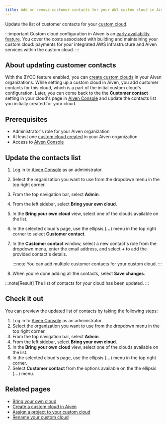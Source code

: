 ```yaml
---
title: Add or remove customer contacts for your AWS custom cloud in Aiven
---
```


Update the list of customer contacts for your
[custom cloud](/docs/platform/concepts/byoc).

:::important
Custom cloud configuration in Aiven is an
[early availability feature](/docs/platform/concepts/beta_services). You cover the costs associated with building and
maintaining your custom cloud: payments for your integrated AWS
infrastructure and Aiven services within the custom cloud.
:::

## About updating customer contacts

With the BYOC feature enabled, you can
[create custom clouds](/docs/platform/howto/byoc/create-custom-cloud) in your Aiven organizations. While setting up a custom cloud
in Aiven, you add customer contacts for this cloud, which is a part of
the initial custom cloud's configuration. Later, you can come back to
the the **Customer contact** setting in your cloud's page in [Aiven
Console](https://console.aiven.io/) and update the contacts list you
initially created for your cloud.

## Prerequisites

-   Administrator's role for your Aiven organization
-   At least one
    [custom cloud created](/docs/platform/howto/byoc/create-custom-cloud) in your Aiven organization
-   Access to [Aiven Console](https://console.aiven.io/)

## Update the contacts list

1.  Log in to [Aiven Console](https://console.aiven.io/) as an
    administrator.

2.  Select the organization you want to use from the dropdown menu in
    the top right corner.

3.  From the top navigation bar, select **Admin**.

4.  From the left sidebar, select **Bring your own cloud**.

5.  In the **Bring your own cloud** view, select one of the clouds
    available on the list.

6.  In the selected cloud's page, use the ellipsis (**\...**) menu in
    the top right corner to select **Customer contact**.

7.  In the **Customer contact** window, select a new contact's role
    from the dropdown menu, enter the email address, and select **+** to
    add the provided contact's details.

    :::note
    You can add multiple customer contacts for your custom cloud.
    :::

8.  When you're done adding all the contacts, select **Save changes**.

:::note[Result]
The list of contacts for your cloud has been updated.
:::

## Check it out

You can preview the updated list of contacts by taking the following
steps:

1.  Log in to [Aiven Console](https://console.aiven.io/) as an
    administrator.
2.  Select the organization you want to use from the dropdown menu in
    the top right corner.
3.  From the top navigation bar, select **Admin**.
4.  From the left sidebar, select **Bring your own cloud**.
5.  In the **Bring your own cloud** view, select one of the clouds
    available on the list.
6.  In the selected cloud's page, use the ellipsis (**\...**) menu in
    the top right corner.
7.  Select **Customer contact** from the options available on the the
    ellipsis (**\...**) menu.

## Related pages

-   [Bring your own cloud](/docs/platform/concepts/byoc)
-   [Create a custom cloud in Aiven](/docs/platform/howto/byoc/create-custom-cloud)
-   [Assign a project to your custom cloud](/docs/platform/howto/byoc/assign-project-custom-cloud)
-   [Rename your custom cloud](/docs/platform/howto/byoc/rename-custom-cloud)
